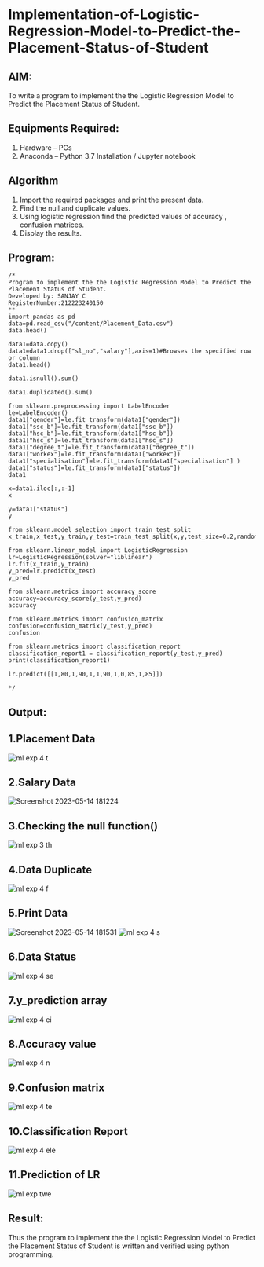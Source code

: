 # Implementation-of-Logistic-Regression-Model-to-Predict-the-Placement-Status-of-Student

## AIM:
To write a program to implement the the Logistic Regression Model to Predict the Placement Status of Student.

## Equipments Required:
1. Hardware – PCs
2. Anaconda – Python 3.7 Installation / Jupyter notebook

## Algorithm
1. Import the required packages and print the present data.
2. Find the null and duplicate values.
3. Using logistic regression find the predicted values of accuracy , confusion matrices.
4. Display the results.
## Program:
```
/*
Program to implement the the Logistic Regression Model to Predict the Placement Status of Student.
Developed by: SANJAY C
RegisterNumber:212223240150
**
import pandas as pd
data=pd.read_csv("/content/Placement_Data.csv")
data.head()

data1=data.copy()
data1=data1.drop(["sl_no","salary"],axis=1)#Browses the specified row or column
data1.head()

data1.isnull().sum()

data1.duplicated().sum()

from sklearn.preprocessing import LabelEncoder
le=LabelEncoder()
data1["gender"]=le.fit_transform(data1["gender"])
data1["ssc_b"]=le.fit_transform(data1["ssc_b"])
data1["hsc_b"]=le.fit_transform(data1["hsc_b"])
data1["hsc_s"]=le.fit_transform(data1["hsc_s"])
data1["degree_t"]=le.fit_transform(data1["degree_t"])
data1["workex"]=le.fit_transform(data1["workex"])
data1["specialisation"]=le.fit_transform(data1["specialisation"] )     
data1["status"]=le.fit_transform(data1["status"])       
data1 

x=data1.iloc[:,:-1]
x

y=data1["status"]
y

from sklearn.model_selection import train_test_split
x_train,x_test,y_train,y_test=train_test_split(x,y,test_size=0.2,random_state=0)

from sklearn.linear_model import LogisticRegression
lr=LogisticRegression(solver="liblinear")
lr.fit(x_train,y_train)
y_pred=lr.predict(x_test)
y_pred

from sklearn.metrics import accuracy_score
accuracy=accuracy_score(y_test,y_pred)
accuracy

from sklearn.metrics import confusion_matrix
confusion=confusion_matrix(y_test,y_pred)
confusion

from sklearn.metrics import classification_report
classification_report1 = classification_report(y_test,y_pred)
print(classification_report1)

lr.predict([[1,80,1,90,1,1,90,1,0,85,1,85]])

*/
```

## Output:
## 1.Placement Data
![ml exp 4 t](https://github.com/Rama-Lekshmi/Implementation-of-Logistic-Regression-Model-to-Predict-the-Placement-Status-of-Student/assets/118541549/d343df92-e10c-416a-bbeb-469c70f9317b)
## 2.Salary Data
![Screenshot 2023-05-14 181224](https://github.com/Rama-Lekshmi/Implementation-of-Logistic-Regression-Model-to-Predict-the-Placement-Status-of-Student/assets/118541549/4dec9e7f-b24f-4947-8ed8-eb77166acd02)
## 3.Checking the null function()
![ml exp 3 th](https://github.com/Rama-Lekshmi/Implementation-of-Logistic-Regression-Model-to-Predict-the-Placement-Status-of-Student/assets/118541549/2bf8d777-40f9-4a15-819f-f740a88dc01b)
## 4.Data Duplicate
![ml exp 4 f](https://github.com/Rama-Lekshmi/Implementation-of-Logistic-Regression-Model-to-Predict-the-Placement-Status-of-Student/assets/118541549/24435259-ce8d-415e-a46e-515b3ce5bcd5)
## 5.Print Data
![Screenshot 2023-05-14 181531](https://github.com/Rama-Lekshmi/Implementation-of-Logistic-Regression-Model-to-Predict-the-Placement-Status-of-Student/assets/118541549/b61b0a25-84b6-41c7-952d-09f2099f6354)
![ml exp 4 s](https://github.com/Rama-Lekshmi/Implementation-of-Logistic-Regression-Model-to-Predict-the-Placement-Status-of-Student/assets/118541549/1af99856-990c-46db-adab-2fcb5646787c)
## 6.Data Status
![ml exp 4 se](https://github.com/Rama-Lekshmi/Implementation-of-Logistic-Regression-Model-to-Predict-the-Placement-Status-of-Student/assets/118541549/8d74f3ac-a247-4bce-82a4-b2bc27cdeb80)
## 7.y_prediction array
![ml exp 4 ei](https://github.com/Rama-Lekshmi/Implementation-of-Logistic-Regression-Model-to-Predict-the-Placement-Status-of-Student/assets/118541549/6d21b45c-3716-42ea-bfd8-0e6d4bd96875)
## 8.Accuracy value
![ml exp 4 n](https://github.com/Rama-Lekshmi/Implementation-of-Logistic-Regression-Model-to-Predict-the-Placement-Status-of-Student/assets/118541549/f13d398f-7b71-49bd-b787-2ae8b6c86f49)
## 9.Confusion matrix
![ml exp 4 te](https://github.com/Rama-Lekshmi/Implementation-of-Logistic-Regression-Model-to-Predict-the-Placement-Status-of-Student/assets/118541549/bea05d71-7a26-41df-b4af-84dc2d0788f6)
## 10.Classification Report
![ml exp 4 ele](https://github.com/Rama-Lekshmi/Implementation-of-Logistic-Regression-Model-to-Predict-the-Placement-Status-of-Student/assets/118541549/495dae98-1d9d-4fcf-bb3c-20e259485d07)
## 11.Prediction of LR
![ml exp twe](https://github.com/Rama-Lekshmi/Implementation-of-Logistic-Regression-Model-to-Predict-the-Placement-Status-of-Student/assets/118541549/17ef5d1d-79dc-41cb-a9d1-b05eff1c61dd)




## Result:
Thus the program to implement the the Logistic Regression Model to Predict the Placement Status of Student is written and verified using python programming.
